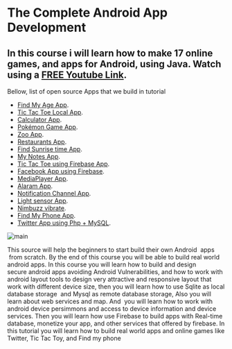  # The Complete Android App Development

## In this course i will learn how to make 17 online games, and apps for Android, using Java. Watch using a [ FREE Youtube Link](https://www.youtube.com/channel/UCVNrwqQVKuQtnHHDfuFKc4w/videos). 

Bellow, list of open source Apps that we build in tutorial

- [Find My Age  App](#).
- [Tic Tac Toe Local App](#).
- [Calculator App](#).
- [Pokémon Game App](#).
- [Zoo App](#).
- [Restaurants App](#).
- [Find Sunrise time App](#).
- [My Notes App](#).
- [Tic Tac Toe using Firebase App](#).
- [Facebook App using Firebase](#).
- [MediaPlayer App](#).
- [Alaram App](#).
- [Notification Channel App](#).
- [Light sensor App](#).
- [Nimbuzz vibrate](#).
- [Find My Phone App](#).
- [Twitter App using Php + MySQL](#).




![main](http://attach.alruabye.net/androidTutorialForBeginners/androidTutorialForBeginners.jpg)
 
 
 This source will help the beginners to start build their own Android  apps  from scratch. By the end of this course you will be able to build real world android apps. In this course you will learn how to build and design secure android apps avoiding Android Vulnerabilities, and how to work with android layout tools to design very attractive and responsive layout that work with different device size, then you will learn how to use Sqlite as local database storage  and Mysql as remote database storage, Also you will learn about web services and map. And  you will learn how to work with android device persimmons and access to device information and device services. Then you will learn how use Firebase to build apps with Real-time database, monetize your app, and other services that offered by firebase. In this tutorial you will learn how to build real world apps and online games like Twitter, Tic Tac Toy, and Find my phone
